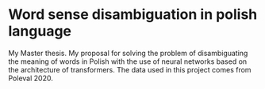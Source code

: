 # Word sense disambiguation in polish language
My Master thesis. My proposal for solving the problem of disambiguating the meaning of words in Polish with the use of neural networks based on the architecture of transformers. The data used in this project comes from Poleval 2020.
